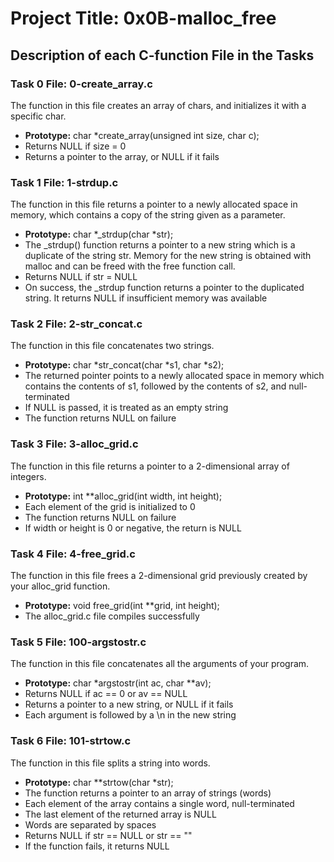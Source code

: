 # Project Title: 0x0B-malloc_free

## Description of each C-function File in the Tasks

### Task 0 File: 0-create_array.c
The function in this file creates an array of chars, and initializes it with a specific char.
- **Prototype:** char *create_array(unsigned int size, char c);
- Returns NULL if size = 0
- Returns a pointer to the array, or NULL if it fails

### Task 1 File: 1-strdup.c
The function in this file returns a pointer to a newly allocated space in memory, which contains a copy of the string given as a parameter.
- **Prototype:** char *_strdup(char *str);
- The _strdup() function returns a pointer to a new string which is a duplicate of the string str. Memory for the new string is obtained with malloc and can be freed with the free function call.
- Returns NULL if str = NULL
- On success, the _strdup function returns a pointer to the duplicated string. It returns NULL if insufficient memory was available

### Task 2 File: 2-str_concat.c
The function in this file concatenates two strings.
- **Prototype:** char *str_concat(char *s1, char *s2);
- The returned pointer points to a newly allocated space in memory which contains the contents of s1, followed by the contents of s2, and null-terminated
- If NULL is passed, it is treated as an empty string
- The function returns NULL on failure

### Task 3 File: 3-alloc_grid.c
The function in this file returns a pointer to a 2-dimensional array of integers.
- **Prototype:** int **alloc_grid(int width, int height);
- Each element of the grid is initialized to 0
- The function returns NULL on failure
- If width or height is 0 or negative, the return is NULL

### Task 4 File: 4-free_grid.c
The function in this file frees a 2-dimensional grid previously created by your alloc_grid function.
- **Prototype:** void free_grid(int **grid, int height);
- The alloc_grid.c file compiles successfully

### Task 5 File: 100-argstostr.c
The function in this file concatenates all the arguments of your program.
- **Prototype:** char *argstostr(int ac, char **av);
- Returns NULL if ac == 0 or av == NULL
- Returns a pointer to a new string, or NULL if it fails
- Each argument is followed by a \n in the new string

### Task 6 File: 101-strtow.c
The function in this file splits a string into words.
- **Prototype:** char **strtow(char *str);
- The function returns a pointer to an array of strings (words)
- Each element of the array contains a single word, null-terminated
- The last element of the returned array is NULL
- Words are separated by spaces
- Returns NULL if str == NULL or str == ""
- If the function fails, it returns NULL
